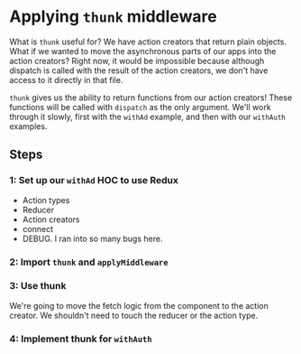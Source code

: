 # Applying `thunk` middleware

What is `thunk` useful for? We have action creators that return plain objects. What if we wanted to move the asynchronous parts of our apps into the action creators? Right now, it would be impossible because although dispatch is called with the result of the action creators, we don't have access to it directly in that file.

`thunk` gives us the ability to return functions from our action creators! These functions will be called with `dispatch` as the only argument. We'll work through it slowly, first with the `withAd` example, and then with our `withAuth` examples.

## Steps

### 1: Set up our `withAd` HOC to use Redux

* Action types
* Reducer
* Action creators
* connect
* DEBUG. I ran into so many bugs here.

### 2: Import `thunk` and `applyMiddleware`

### 3: Use thunk

We're going to move the fetch logic from the component to the action creator. We shouldn't need to touch the reducer or the action type.

### 4: Implement thunk for `withAuth`
